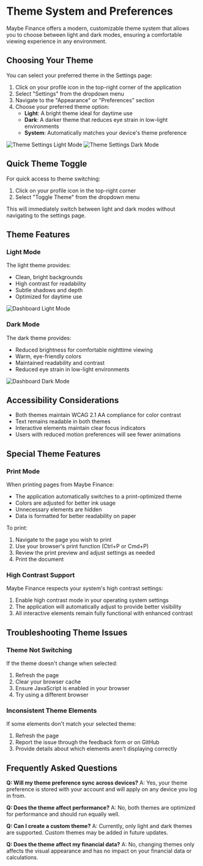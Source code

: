 # Theme System and Preferences

Maybe Finance offers a modern, customizable theme system that allows you to choose between light and dark modes, ensuring a comfortable viewing experience in any environment.

## Choosing Your Theme

You can select your preferred theme in the Settings page:

1. Click on your profile icon in the top-right corner of the application
2. Select "Settings" from the dropdown menu
3. Navigate to the "Appearance" or "Preferences" section
4. Choose your preferred theme option:
   - **Light**: A bright theme ideal for daytime use
   - **Dark**: A darker theme that reduces eye strain in low-light environments
   - **System**: Automatically matches your device's theme preference

![Theme Settings Light Mode](../assets/images/theme-settings-light.png)
![Theme Settings Dark Mode](../assets/images/theme-settings-dark.png)

## Quick Theme Toggle

For quick access to theme switching:

1. Click on your profile icon in the top-right corner
2. Select "Toggle Theme" from the dropdown menu

This will immediately switch between light and dark modes without navigating to the settings page.

## Theme Features

### Light Mode

The light theme provides:
- Clean, bright backgrounds
- High contrast for readability
- Subtle shadows and depth
- Optimized for daytime use

![Dashboard Light Mode](../assets/images/dashboard-light.png)

### Dark Mode

The dark theme provides:
- Reduced brightness for comfortable nighttime viewing
- Warm, eye-friendly colors
- Maintained readability and contrast
- Reduced eye strain in low-light environments

![Dashboard Dark Mode](../assets/images/dashboard-dark.png)

## Accessibility Considerations

- Both themes maintain WCAG 2.1 AA compliance for color contrast
- Text remains readable in both themes
- Interactive elements maintain clear focus indicators
- Users with reduced motion preferences will see fewer animations

## Special Theme Features

### Print Mode

When printing pages from Maybe Finance:
- The application automatically switches to a print-optimized theme
- Colors are adjusted for better ink usage
- Unnecessary elements are hidden
- Data is formatted for better readability on paper

To print:
1. Navigate to the page you wish to print
2. Use your browser's print function (Ctrl+P or Cmd+P)
3. Review the print preview and adjust settings as needed
4. Print the document

### High Contrast Support

Maybe Finance respects your system's high contrast settings:
1. Enable high contrast mode in your operating system settings
2. The application will automatically adjust to provide better visibility
3. All interactive elements remain fully functional with enhanced contrast

## Troubleshooting Theme Issues

### Theme Not Switching

If the theme doesn't change when selected:
1. Refresh the page
2. Clear your browser cache
3. Ensure JavaScript is enabled in your browser
4. Try using a different browser

### Inconsistent Theme Elements

If some elements don't match your selected theme:
1. Refresh the page
2. Report the issue through the feedback form or on GitHub
3. Provide details about which elements aren't displaying correctly

## Frequently Asked Questions

**Q: Will my theme preference sync across devices?**
A: Yes, your theme preference is stored with your account and will apply on any device you log in from.

**Q: Does the theme affect performance?**
A: No, both themes are optimized for performance and should run equally well.

**Q: Can I create a custom theme?**
A: Currently, only light and dark themes are supported. Custom themes may be added in future updates.

**Q: Does the theme affect my financial data?**
A: No, changing themes only affects the visual appearance and has no impact on your financial data or calculations.